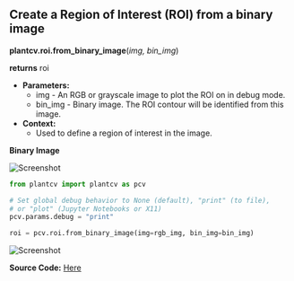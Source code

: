 ## Create a Region of Interest (ROI) from a binary image

**plantcv.roi.from_binary_image**(*img, bin_img*)

**returns** roi

- **Parameters:**
    - img - An RGB or grayscale image to plot the ROI on in debug mode.
    - bin_img - Binary image. The ROI contour will be identified from this image.
- **Context:**
    - Used to define a region of interest in the image.

**Binary Image**

![Screenshot](img/documentation_images/from_binary_image/binary_image.png)

```python
from plantcv import plantcv as pcv

# Set global debug behavior to None (default), "print" (to file), 
# or "plot" (Jupyter Notebooks or X11)
pcv.params.debug = "print"

roi = pcv.roi.from_binary_image(img=rgb_img, bin_img=bin_img)

```

![Screenshot](img/documentation_images/from_binary_image/image_with_roi.png)

**Source Code:** [Here](https://github.com/danforthcenter/plantcv/blob/main/plantcv/plantcv/roi/roi_methods.py)
